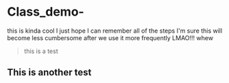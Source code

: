 # Class_demo-
this is kinda cool
I just hope I can remember all of the steps
I'm sure this will become less cumbersome after we use it more frequently
LMAO!!!
whew

> this is a test
## This is another test

